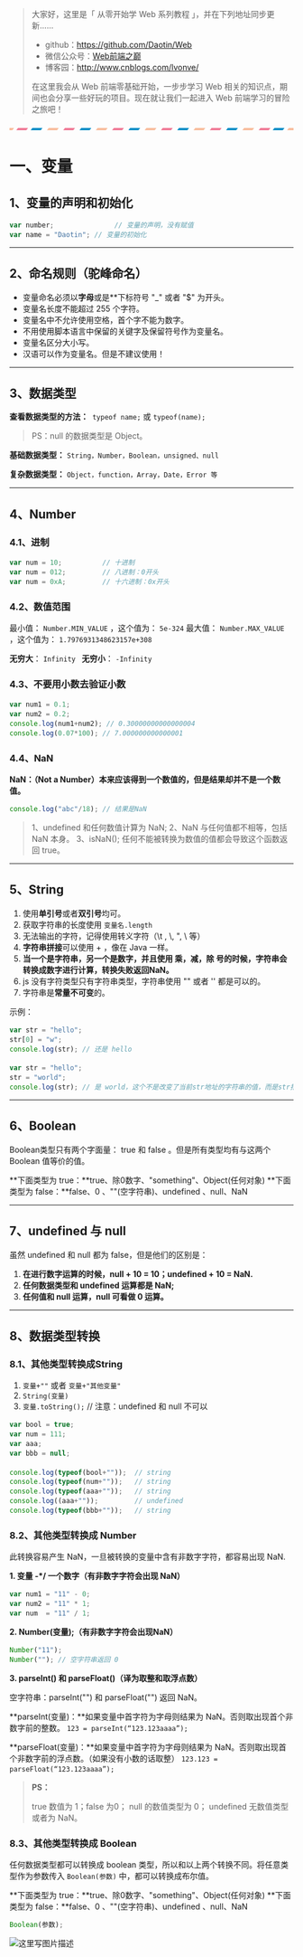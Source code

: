 >大家好，这里是「 从零开始学 Web 系列教程 」，并在下列地址同步更新......
>
> - github：https://github.com/Daotin/Web
> - 微信公众号：[Web前端之巅](https://github.com/Daotin/pic/raw/master/wx.jpg)
> - 博客园：http://www.cnblogs.com/lvonve/
>
> 在这里我会从 Web 前端零基础开始，一步步学习 Web 相关的知识点，期间也会分享一些好玩的项目。现在就让我们一起进入 Web 前端学习的冒险之旅吧！

![](https://github.com/Daotin/pic/raw/master/fgx.png)



# 一、变量

## 1、变量的声明和初始化

```javascript
var number;               // 变量的声明，没有赋值
var name = "Daotin"; // 变量的初始化
```

---

## 2、命名规则（驼峰命名）

- 变量命名必须以**字母**或是**下标符号 "_" 或者 "$" 为开头。
- 变量名长度不能超过 255 个字符。
- 变量名中不允许使用空格，首个字不能为数字。
- 不用使用脚本语言中保留的关键字及保留符号作为变量名。
- 变量名区分大小写。
- 汉语可以作为变量名。但是不建议使用！

---

## 3、数据类型

**查看数据类型的方法：**` typeof name;` 或 `typeof(name); `

>PS：null 的数据类型是 Object。


**基础数据类型：**
` String，Number，Boolean，unsigned、null `

**复杂数据类型：**
 `Object，function，Array，Date，Error 等 `

---


## 4、Number

### 4.1、进制

```javascript
var num = 10;          // 十进制
var num = 012;         // 八进制：0开头
var num = 0xA;         // 十六进制：0x开头
```

 

### 4.2、数值范围

最小值： `Number.MIN_VALUE` ，这个值为： `5e-324`
最大值： `Number.MAX_VALUE` ，这个值为： `1.7976931348623157e+308`

**无穷大**： `Infinity `
**无穷小**： `-Infinity` 

 

### 4.3、不要用小数去验证小数

```javascript
var num1 = 0.1;
var num2 = 0.2;
console.log(num1+num2); // 0.30000000000000004
console.log(0.07*100); // 7.000000000000001
```

 

### 4.4、NaN

**NaN：（Not a Number）本来应该得到一个数值的，但是结果却并不是一个数值。**

```javascript
console.log("abc"/18); // 结果是NaN
```
> 1、undefined 和任何数值计算为 NaN;
2、NaN 与任何值都不相等，包括 NaN 本身。
3、isNaN(); 任何不能被转换为数值的值都会导致这个函数返回 true。

---

## 5、String

1. 使用**单引号**或者**双引号**均可。
2. 获取字符串的长度使用 `变量名.length`
3. 无法输出的字符，记得使用转义字符（\t , \\, \", \\ 等）
4. **字符串拼接**可以使用 + ，像在 Java 一样。
5. **当一个是字符串，另一个是数字，并且使用 乘，减，除 号的时候，字符串会转换成数字进行计算，转换失败返回NaN。**
6. js 没有字符类型只有字符串类型，字符串使用  "" 或者 ''  都是可以的。
7. 字符串是**常量不可变**的。

示例：

```javascript
var str = "hello";
str[0] = "w";
console.log(str); // 还是 hello

var str = "hello";
str = "world";
console.log(str); // 是 world，这个不是改变了当前str地址的字符串的值，而是str指向了新的字符串，旧的字符串的值仍然没有更改。
```

---

## 6、Boolean

Boolean类型只有两个字面量： true 和 false 。但是所有类型均有与这两个 Boolean 值等价的值。

**下面类型为 true：**true、除0数字、"something"、Object(任何对象)
**下面类型为 false：**false、0 、""(空字符串)、undefined 、null、NaN

---


## 7、undefined 与 null

虽然 undefined 和 null 都为 false，但是他们的区别是：

1. **在进行数字运算的时候，null + 10 = 10；undefined + 10 = NaN.**
2. **任何数据类型和 undefined 运算都是 NaN;**
3. **任何值和 null 运算，null 可看做 0 运算。**



---



## 8、数据类型转换

### 8.1、其他类型转换成String

1. `变量+""` 或者 `变量+"其他变量"`
2. `String(变量)`
3. `变量.toString();` // 注意：undefined 和 null 不可以




```javascript
var bool = true;
var num = 111;
var aaa;
var bbb = null;

console.log(typeof(bool+""));  // string
console.log(typeof(num+""));   // string
console.log(typeof(aaa+""));   // string
console.log((aaa+""));         // undefined
console.log(typeof(bbb+""));   // string
```

 

### 8.2、其他类型转换成 Number

此转换容易产生 NaN，一旦被转换的变量中含有非数字字符，都容易出现 NaN.


**1. 变量 -*/ 一个数字（有非数字字符会出现 NaN）**
```js
var num1 = "11" - 0; 
var num2 = "11" * 1;
var num  = "11" / 1;
```

**2. Number(变量);（有非数字字符会出现NaN）**
```js
Number("11");
Number(""); // 空字符串返回 0
```
**3. parseInt() 和 parseFloat()（译为取整和取浮点数）**

空字符串：parseInt("") 和 parseFloat("") 返回 NaN。

**parseInt(变量)：**如果变量中首字符为字母则结果为 NaN。否则取出现首个非数字前的整数。 `123 = parseInt(“123.123aaaa”);`

**parseFloat(变量)：**如果变量中首字符为字母则结果为 NaN。否则取出现首个非数字前的浮点数。（如果没有小数的话取整）  `123.123 = parseFloat(“123.123aaaa”);`


> **PS：**
>
> true 数值为 1；false 为0；
> null 的数值类型为 0；
> undefined 无数值类型或者为 NaN。

 

 

### 8.3、其他类型转换成 Boolean

任何数据类型都可以转换成 boolean 类型，所以和以上两个转换不同。将任意类型作为参数传入 `Boolean(参数)` 中，都可以转换成布尔值。

**下面类型为 true：**true、除0数字、"something"、Object(任何对象)
**下面类型为 false：**false、0 、""(空字符串)、undefined 、null、NaN
```js
Boolean(参数); 
```

![这里写图片描述](https://img-blog.csdn.net/20180605195922215?watermark/2/text/aHR0cHM6Ly9ibG9nLmNzZG4ubmV0L2x2b252ZQ==/font/5a6L5L2T/fontsize/400/fill/I0JBQkFCMA==/dissolve/70)

